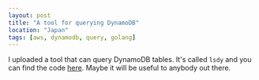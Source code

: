 ```yaml
---
layout: post
title: "A tool for querying DynamoDB"
location: "Japan"
tags: [aws, dynamodb, query, golang]
---
```


I uploaded a tool that can query DynamoDB tables. It's called `lsdy` and you can find the code [here](https://github.com/flowerinthenight/lsdy/). Maybe it will be useful to anybody out there.
